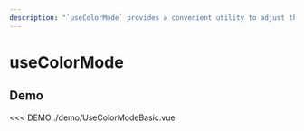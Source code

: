```yaml
---
description: "`useColorMode` provides a convenient utility to adjust the global color theme of your application. You can also use it to target specific components by using a [template ref](https://vuejs.org/guide/essentials/template-refs.html#template-refs) or a selector. Bootstrap's default behavior dictates that color modes are applied to all children in the branch. `useColorMode` is simply a wrapper for the [vueuse](https://vueuse.org/core/useColorMode/#usecolormode) utility."
---
```


# useColorMode

<PageHeader base="githubComposablesDirectory" />

## Demo

<<< DEMO ./demo/UseColorModeBasic.vue
